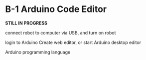 # B-1 Arduino Code Editor

**STILL IN PROGRESS**

connect robot to computer via USB, and turn on robot

login to Arduino Create web editor, or start Arduino desktop editor

Arduino programming language

